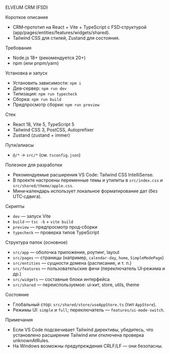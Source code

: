 ELVEUM CRM (FSD)

Короткое описание
- CRM‑прототип на React + Vite + TypeScript с FSD‑структурой (app/pages/entities/features/widgets/shared).
- Tailwind CSS для стилей, Zustand для состояния.

Требования
- Node.js 18+ (рекомендуется 20+)
- npm (или pnpm/yarn)

Установка и запуск
- Установить зависимости: `npm i`
- Дев‑сервер: `npm run dev`
- Типизация: `npm run typecheck`
- Сборка: `npm run build`
- Предпросмотр сборки: `npm run preview`

Стек
- React 18, Vite 5, TypeScript 5
- Tailwind CSS 3, PostCSS, Autoprefixer
- Zustand (zustand + immer)

Пути/алиасы
- `@/*` → `src/*` (см. `tsconfig.json`)

Полезное для разработки
- Рекомендуемые расширения VS Code: Tailwind CSS IntelliSense.
- В проекте настроены переменные темы и утилиты в `src/index.css` и `src/shared/theme/apple.css`.
- Мини‑календарь использует локальное форматирование дат (без UTC‑сдвига).

Скрипты
- `dev` — запуск Vite
- `build` — `tsc -b` + `vite build`
- `preview` — предпросмотр прод‑сборки
- `typecheck` — проверка типов TypeScript

Структура папок (основное)
- `src/app` — оболочка приложения, роутинг, layout
- `src/pages` — страницы (например, `calendar-day`, `home`, `SimpleModePage`)
- `src/entities` — сущности домена (расписание, и т. п.)
- `src/features` — пользовательские фичи (переключатель UI‑режима и др.)
- `src/widgets` — составные блоки интерфейса
- `src/shared` — переиспользуемое: ui‑кит, store, utils, theme

Состояние
- Глобальный стор: `src/shared/store/useAppStore.ts` (тип `AppStore`).
- Режимы UI: `simple` и `full`; переключатель — `features/ui-mode-switch`.

Примечания
- Если VS Code подсвечивает Tailwind директивы, убедитесь, что установлено расширение Tailwind или отключена проверка unknownAtRules.
- На Windows возможны предупреждения CRLF/LF — они безопасны.

